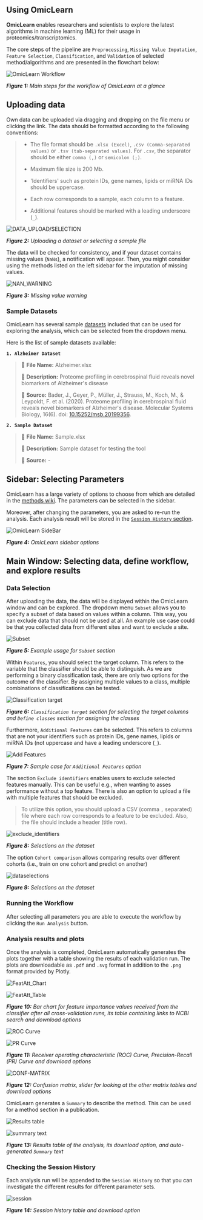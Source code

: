 ## Using OmicLearn
**OmicLearn** enables researchers and scientists to explore the latest algorithms in machine learning (ML) for their usage in proteomics/transcriptomics.

The core steps of the pipeline are  `Preprocessing`, `Missing Value Imputation`, `Feature Selection`, `Classification`, and `Validation` of selected method/algorithms and are presented in the flowchart below:

![OmicLearn Workflow](workflow.png)

_**Figure 1:** Main steps for the workflow of OmicLearn at a glance_

## Uploading data

Own data can be uploaded via dragging and dropping on the file menu or clicking the link.
The data should be formatted according to the following conventions:

> - The file format should be `.xlsx (Excel)`, `.csv (Comma-separated values)` or `.tsv (tab-separated values)`.  For `.csv`, the separator should be either `comma (,)` or `semicolon (;)`.
>
> - Maximum file size is 200 Mb.
>
> - 'Identifiers' such as protein IDs, gene names, lipids or miRNA IDs should be uppercase.
>
> - Each row corresponds to a sample, each column to a feature.
>
> - Additional features should be marked with a leading underscore (`_`).

![DATA_UPLOAD/SELECTION](upload.png)

_**Figure 2:** Uploading a dataset or selecting a sample file_

The data will be checked for consistency, and if your dataset contains missing values (`NaNs`), a notification will appear.
Then, you might consider using the methods listed on the left sidebar for the imputation of missing values.

![NAN_WARNING](nan_warning.png)

_**Figure 3:** Missing value warning_


### Sample Datasets

OmicLearn has several sample [datasets](https://github.com/MannLabs/OmicLearn/tree/master/data) included that can be used for exploring the analysis, which can be selected from the dropdown menu.

Here is the list of sample datasets available:

**`1. Alzheimer Dataset`**
> 📁 **File Name:** Alzheimer.xlsx
>
> 📖 **Description:** Proteome profiling in cerebrospinal fluid reveals novel biomarkers of Alzheimer's disease
>
> 🔗 **Source:** Bader, J., Geyer, P., Müller, J., Strauss, M., Koch, M., & Leypoldt, F. et al. (2020). Proteome profiling in cerebrospinal fluid reveals novel biomarkers of Alzheimer's disease. Molecular Systems Biology, 16(6). doi: [10.15252/msb.20199356](http://doi.org/10.15252/msb.20199356).

**`2. Sample Dataset`**
> 📁 **File Name:** Sample.xlsx
>
> 📖 **Description:** Sample dataset for testing the tool
>
> 🔗 **Source:** -

## Sidebar: Selecting Parameters

OmicLearn has a large variety of options to choose from which are detailed in the [methods wiki](https://github.com/MannLabs/OmicLearn/wiki/METHODS).  The parameters can be selected in the sidebar.

Moreover, after changing the parameters, you are asked to re-run the analysis. Each analysis result will be stored in the [`Session History` section](#checking-the-session-history).

![OmicLearn SideBar](sidebar.png)

_**Figure 4:** OmicLearn sidebar options_

## Main Window: Selecting data, define workflow, and explore results

### Data Selection

After uploading the data, the data will be displayed within the OmicLearn window and can be explored. The dropdown menu `Subset` allows you to specify a subset of data based on values within a column. This way, you can exclude data that should not be used at all. An example use case could be that you collected data from different sites and want to exclude a site.

![Subset](subset.png)

_**Figure 5:** Example usage for `Subset` section_

Within `Features`, you should select the target column. This refers to the variable that the classifier should be able to distinguish. As we are performing a binary classification task, there are only two options for the outcome of the classifier. By assigning multiple values to a class, multiple combinations of classifications can be tested.

![Classification target](target.png)

_**Figure 6:** `Classification target` section for selecting the target columns and `Define classes` section for assigning the classes_

Furthermore, `Additional Features` can be selected. This refers to columns that are not your identifiers such as protein IDs, gene names, lipids or miRNA IDs (not uppercase and have a leading underscore (`_`).

![Add Features](additional.png)

_**Figure 7:** Sample case for `Additional Features` option_

The section `Exclude identifiers` enables users to exclude selected features manually. This can be useful e.g., when wanting to asses performance without a top feature. There is also an option to upload a file with multiple features that should be excluded.

> To utilize this option, you should upload a CSV (comma `,` separated) file where each row corresponds to a feature to be excluded. Also, the file should include a header (title row).

![exclude_identifiers](exclude.png)

_**Figure 8:** Selections on the dataset_

The option `Cohort comparison` allows comparing results over different cohorts (i.e., train on one cohort and predict on another)

![dataselections](cohort.png)

_**Figure 9:** Selections on the dataset_

### Running the Workflow
After selecting all parameters you are able to execute the workflow by clicking the `Run Analysis` button.

### Analysis results and plots
Once the analysis is completed, OmicLearn automatically generates the plots together with a table showing the results of each validation run. The plots are downloadable as `.pdf` and `.svg` format in addition to the `.png` format provided by Plotly.

![FeatAtt_Chart](feature_importance.png)

![FeatAtt_Table](feature_importance_table.png)

_**Figure 10:** Bar chart for feature importance values received from the classifier after all cross-validation runs, its table containing links to NCBI search and download options_

![ROC Curve](roc_curve.png)

![PR Curve](pr_curve.png)

_**Figure 11:** Receiver operating characteristic (ROC) Curve, Precision-Recall (PR) Curve and download options_

![CONF-MATRIX](confusion.png)

_**Figure 12:** Confusion matrix, slider for looking at the other matrix tables and download options_

OmicLearn generates a `Summary` to describe the method. This can be used for a method section in a publication.

![Results table](summary.png)

![summary text](summary_text.png)

_**Figure 13:** Results table of the analysis, its download option, and auto-generated `Summary` text_

### Checking the Session History

Each analysis run will be appended to the `Session History` so that you can investigate the different results for different parameter sets.

![session](session_history.png)

_**Figure 14:** Session history table and download option_
